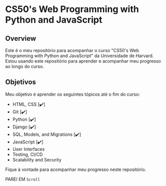 # CS50's Web Programming with Python and JavaScript

## Overview
Este é o meu repositório para acompanhar o curso "CS50's Web Programming with Python and JavaScript" da Universidade de Harvard. Estou usando este repositório para aprender e acompanhar meu progresso ao longo do curso.
  
## Objetivos
Meu objetivo é aprender os seguintes tópicos até o fim do curso:
- HTML, CSS [✔️]
- Git [✔️]
- Python [✔️]
- Django [✔️]
- SQL, Models, and Migrations [✔️]
- JavaScript [✔️] 
- User Interfaces 
- Testing, CI/CD
- Scalability and Security

Fique à vontade para acompanhar meu progresso neste repositório.

PAREI EM  ```Scroll```